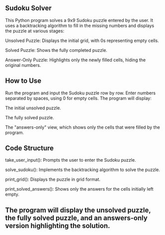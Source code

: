 ## Sudoku Solver
This Python program solves a 9x9 Sudoku puzzle entered by the user. It uses a backtracking algorithm to fill in the missing numbers and displays the puzzle at various stages:

Unsolved Puzzle: Displays the initial grid, with 0s representing empty cells.

Solved Puzzle: Shows the fully completed puzzle.

Answer-Only Puzzle: Highlights only the newly filled cells, hiding the original numbers.

## How to Use
Run the program and input the Sudoku puzzle row by row. Enter numbers separated by spaces, using 0 for empty cells.
The program will display:

The initial unsolved puzzle.

The fully solved puzzle.

The "answers-only" view, which shows only the cells that were filled by the program.

## Code Structure
take_user_input(): Prompts the user to enter the Sudoku puzzle.

solve_sudoku(): Implements the backtracking algorithm to solve the puzzle.

print_grid(): Displays the puzzle in grid format.

print_solved_answers(): Shows only the answers for the cells initially left empty.
## The program will display the unsolved puzzle, the fully solved puzzle, and an answers-only version highlighting the solution.
